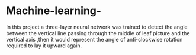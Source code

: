 # Machine-learning-
In this project a three-layer neural network was trained to detect the angle between the vertical line passing through the middle of leaf picture and the vertical axis ,then it would represent the angle of anti-clockwise rotation required to lay it upward again.
